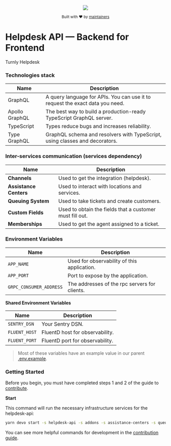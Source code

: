 <div align="center">
  <p align="center">
      <a href="https://turnly.app" target="_blank" rel="noopener">
          <img src="https://raw.githubusercontent.com/turnly/turnly/develop/docs/assets/github-header.png" />
      </a>
  </p>

  <p>
    <sub>
      Built with ❤︎ by
      <a href="/OWNERS.md">
        maintainers
      </a>
    </sub>
  </p>
</div>

# Helpdesk API — Backend for Frontend

Turnly Helpdesk

### Technologies stack

| Name                                | Description                                                                   |
| ----------------------------------- | ----------------------------------------------------------------------------- |
| GraphQL                             | A query language for APIs. You can use it to request the exact data you need. |
| Apollo GraphQL                      | The best way to build a production-ready TypeScript GraphQL server.           |
| TypeScript                          | Types reduce bugs and increases reliability.                                  |
| Type GraphQL                        | GraphQL schema and resolvers with TypeScript, using classes and decorators.   |

### Inter-services communication (services dependency)

| Name                    | Description                                               |
| ----------------------- | --------------------------------------------------------- |
| **Channels**             | Used to get the integration (helpdesk).                     |
| **Assistance Centers**  | Used to interact with locations and services.             |
| **Queuing System**      | Used to take tickets and create customers.                |
| **Custom Fields**       | Used to obtain the fields that a customer must fill out.  |
| **Memberships**               | Used to get the agent assigned to a ticket.               |

### Environment Variables

| Name                     | Description                                    |
| ------------------------ | ---------------------------------------------- |
| `APP_NAME`               | Used for observability of this application.    |
| `APP_PORT`              | Port to expose by the application.             |
| `GRPC_CONSUMER_ADDRESS`   | The addresses of the rpc servers for clients.  |

**Shared Environment Variables**

| Name                     | Description                                  |
| ------------------------ | -------------------------------------------- |
| `SENTRY_DSN`             | Your Sentry DSN.                             |
| `FLUENT_HOST`            | FluentD host for observability.              |
| `FLUENT_PORT`            | FluentD port for observability.              |

> Most of these variables have an example value in our parent [.env.example](/.env.example).

### Getting Started

Before you begin, you must have completed steps 1 and 2 of the guide to [contribute](/CONTRIBUTING.md).

**Start**

This command will run the necessary infrastructure services for the helpdesk-api:

```sh
yarn devo start -s helpdesk-api -s addons -s assistance-centers -s queuing-system -s custom-fields -s memberships --verbose
```

You can see more helpful commands for development in the [contribution guide](/CONTRIBUTING.md).
